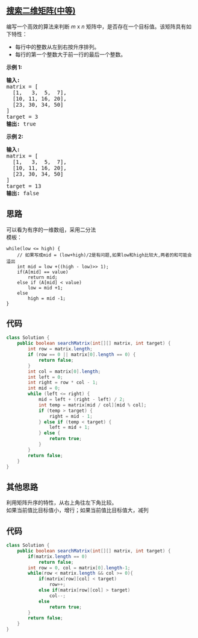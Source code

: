 ## [搜索二维矩阵(中等)](https://leetcode-cn.com/problems/search-a-2d-matrix/)
<div class="notranslate"><p>编写一个高效的算法来判断&nbsp;<em>m</em> x <em>n</em>&nbsp;矩阵中，是否存在一个目标值。该矩阵具有如下特性：</p>

<ul>
	<li>每行中的整数从左到右按升序排列。</li>
	<li>每行的第一个整数大于前一行的最后一个整数。</li>
</ul>

<p><strong>示例&nbsp;1:</strong></p>

<pre><strong>输入:</strong>
matrix = [
  [1,   3,  5,  7],
  [10, 11, 16, 20],
  [23, 30, 34, 50]
]
target = 3
<strong>输出:</strong> true
</pre>

<p><strong>示例&nbsp;2:</strong></p>

<pre><strong>输入:</strong>
matrix = [
  [1,   3,  5,  7],
  [10, 11, 16, 20],
  [23, 30, 34, 50]
]
target = 13
<strong>输出:</strong> false</pre>
</div>

## 思路
可以看为有序的一维数组，采用二分法  
模板：
```
while(low <= high) {
    // 如果写成mid = (low+high)/2是有问题,如果low和high比较大,两者的和可能会溢出
    int mid = low +((high - low)>> 1);
    if(A[mid] == value)
        return mid;
    else if (A[mid] < value)
        low = mid +1;
    else
        high = mid -1;
}
```

## 代码
```java
class Solution {
    public boolean searchMatrix(int[][] matrix, int target) {
        int row = matrix.length;
        if (row == 0 || matrix[0].length == 0) {
            return false;
        }
        int col = matrix[0].length;
        int left = 0;
        int right = row * col - 1;
        int mid = 0;
        while (left <= right) {
            mid = left + (right - left) / 2;
            int temp = matrix[mid / col][mid % col];
            if (temp > target) {
                right = mid - 1;
            } else if (temp < target) {
                left = mid + 1;
            } else {
                return true;
            }
        }
        return false;
    }
}
```
## 其他思路
利用矩阵升序的特性，从右上角往左下角比较。  
如果当前值比目标值小，增行；如果当前值比目标值大，减列

## 代码
```java
class Solution {
    public boolean searchMatrix(int[][] matrix, int target) {
        if(matrix.length == 0)
            return false;
        int row = 0, col = matrix[0].length-1;
        while(row < matrix.length && col >= 0){
            if(matrix[row][col] < target)
                row++;
            else if(matrix[row][col] > target)
                col--;
            else
                return true;
        }
        return false;
    }
}
```